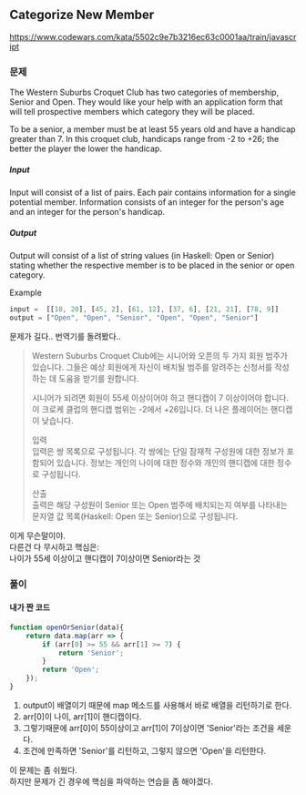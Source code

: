 ## Categorize New Member
https://www.codewars.com/kata/5502c9e7b3216ec63c0001aa/train/javascript

### 문제
The Western Suburbs Croquet Club has two categories of membership, Senior and Open. They would like your help with an application form that will tell prospective members which category they will be placed.

To be a senior, a member must be at least 55 years old and have a handicap greater than 7. In this croquet club, handicaps range from -2 to +26; the better the player the lower the handicap.

##### Input
Input will consist of a list of pairs. Each pair contains information for a single potential member. Information consists of an integer for the person's age and an integer for the person's handicap.

##### Output
Output will consist of a list of string values (in Haskell: Open or Senior) stating whether the respective member is to be placed in the senior or open category.

Example
```javascript
input =  [[18, 20], [45, 2], [61, 12], [37, 6], [21, 21], [78, 9]]
output = ["Open", "Open", "Senior", "Open", "Open", "Senior"]
```

문제가 길다.. 번역기를 돌려봤다.. 

>Western Suburbs Croquet Club에는 시니어와 오픈의 두 가지 회원 범주가 있습니다. 그들은 예상 회원에게 자신이 배치될 범주를 알려주는 신청서를 작성하는 데 도움을 받기를 원합니다.
>
>시니어가 되려면 회원이 55세 이상이어야 하고 핸디캡이 7 이상이어야 합니다. 이 크로케 클럽의 핸디캡 범위는 -2에서 +26입니다. 더 나은 플레이어는 핸디캡이 낮습니다.
>
>입력  
>입력은 쌍 목록으로 구성됩니다. 각 쌍에는 단일 잠재적 구성원에 대한 정보가 포함되어 있습니다. 정보는 개인의 나이에 대한 정수와 개인의 핸디캡에 대한 정수로 구성됩니다.
>
>산출  
>출력은 해당 구성원이 Senior 또는 Open 범주에 배치되는지 여부를 나타내는 문자열 값 목록(Haskell: Open 또는 Senior)으로 구성됩니다.

이게 무슨말이야.  
다른건 다 무시하고 핵심은:  
나이가 55세 이상이고 핸디캡이 7이상이면 Senior라는 것

### 풀이
#### 내가 짠 코드
```javascript
function openOrSenior(data){
    return data.map(arr => {
        if (arr[0] >= 55 && arr[1] >= 7) {
            return 'Senior';
        }
        return 'Open';
    });
}
```
1. output이 배열이기 때문에 map 메소드를 사용해서 바로 배열을 리턴하기로 한다. 
2. arr[0]이 나이, arr[1]이 핸디캡이다. 
3. 그렇기때문에 arr[0]이 55이상이고 arr[1]이 7이상이면 'Senior'라는 조건을 세운다.
4. 조건에 만족하면 'Senior'를 리턴하고, 그렇지 않으면 'Open'을 리턴한다.

이 문제는 좀 쉬웠다.  
하지만 문제가 긴 경우에 핵심을 파악하는 연습을 좀 해야겠다.